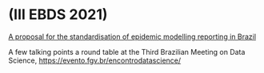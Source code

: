 # (III EBDS 2021)

[A proposal for the standardisation of epidemic modelling reporting in Brazil](https://github.com/maxbiostat/EBDS_2021/blob/main/EBDS_2021_Carvalho.Rpres)

A few talking points a round table at the Third Brazilian Meeting on Data Science, https://evento.fgv.br/encontrodatascience/
